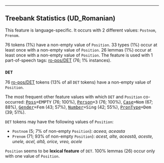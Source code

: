 

--------------------------------------------------------------------------------

## Treebank Statistics (UD_Romanian)

This feature is language-specific.
It occurs with 2 different values: `Postnom`, `Prenom`.

76 tokens (1%) have a non-empty value of `Position`.
33 types (1%) occur at least once with a non-empty value of `Position`.
26 lemmas (1%) occur at least once with a non-empty value of `Position`.
The feature is used with 1 part-of-speech tags: [ro-pos/DET]() (76; 1% instances).

### `DET`

76 [ro-pos/DET]() tokens (13% of all `DET` tokens) have a non-empty value of `Position`.

The most frequent other feature values with which `DET` and `Position` co-occurred: <tt><a href="Poss.html">Poss</a>=EMPTY</tt> (76; 100%), <tt><a href="Person.html">Person</a>=3</tt> (76; 100%), <tt><a href="Case.html">Case</a>=Nom</tt> (67; 88%), <tt><a href="Gender.html">Gender</a>=Fem</tt> (43; 57%), <tt><a href="Number.html">Number</a>=Sing</tt> (42; 55%), <tt><a href="PronType.html">PronType</a>=Dem</tt> (39; 51%).

`DET` tokens may have the following values of `Position`:

* `Postnom` (5; 7% of non-empty `Position`): <em>aceea, aceasta</em>
* `Prenom` (71; 93% of non-empty `Position`): <em>acest, alte, această, aceste, unele, acel, altă, orice, vreo, acele</em>

`Position` seems to be **lexical feature** of `DET`. 100% lemmas (26) occur only with one value of `Position`.

